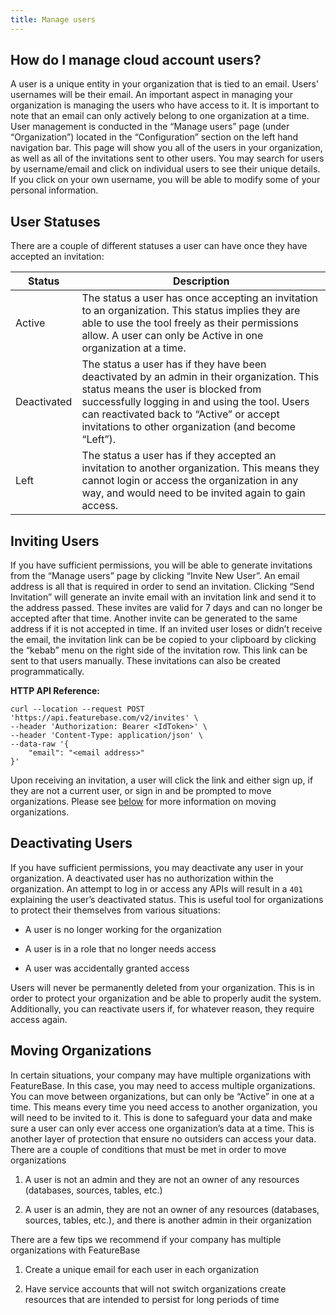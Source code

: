 ```yaml
---
title: Manage users
---
```


## How do I manage cloud account users?

A user is a unique entity in your organization that is tied to an email. Users' usernames will be their email. An important aspect in managing your organization is managing the users who have access to it. It is important to note that an email can only actively belong to one organization at a time. User management is conducted in the “Manage users” page (under “Organization”) located in the “Configuration” section on the left hand navigation bar. This page will show you all of the users in your organization, as well as all of the invitations sent to other users. You may search for users by username/email and click on individual users to see their unique details. If you click on your own username, you will be able to modify some of your personal information.

## User Statuses
There are a couple of different statuses a user can have once they have accepted an invitation:

|Status | Description  |
| --- | ----------- |
|Active           |  The status a user has once accepting an invitation to an organization. This status implies they are able to use the tool freely as their permissions allow. A user can only be Active in one organization at a time. |
|Deactivated           |  The status a user has if they have been deactivated by an admin in their organization. This status means the user is blocked from successfully logging in and using the tool. Users can reactivated back to “Active” or accept invitations to other organization (and become “Left”). |
|Left           |  The status a user has if they accepted an invitation to another organization. This means they cannot login or access the organization in any way, and would need to be invited again to gain access. |

## Inviting Users
If you have sufficient permissions, you will  be able to generate invitations from the “Manage users” page by clicking “Invite New User”. An email address is all that is required in order to send an invitation. Clicking “Send Invitation” will generate an invite email with an invitation link and send it to the address passed. These invites are valid for 7 days and can no longer be accepted after that time. Another invite can be generated to the same address if it is not accepted in time. If an invited user loses or didn’t receive the email, the invitation link can be be copied to your clipboard by clicking the “kebab” menu on the right side of the invitation row. This link can be sent to that users manually. These invitations can also be created programmatically.

**HTTP API Reference:**
```shell
curl --location --request POST 'https://api.featurebase.com/v2/invites' \
--header 'Authorization: Bearer <IdToken>' \
--header 'Content-Type: application/json' \
--data-raw '{
    "email": "<email address>"
}'
```

Upon receiving an invitation, a user will click the link and either sign up, if they are not a current user, or sign in and be prompted to move organizations. Please see [below](/cloud/cloud-configuration/users#moving-organizations) for more information on moving organizations.

## Deactivating Users

If you have sufficient permissions, you may deactivate any user in your organization. A deactivated user has no authorization within the organization. An attempt to log in or access any APIs will result in a `401` explaining the user’s deactivated status. This is useful tool for organizations to protect their themselves from various situations:

- A user is no longer working for the organization

- A user is in a role that no longer needs access

- A user was accidentally granted access

Users will never be permanently deleted from your organization. This is in order to protect your organization and be able to properly audit the system. Additionally, you can reactivate users if, for whatever reason, they require access again.

## Moving Organizations

In certain situations, your company may have multiple organizations with FeatureBase. In this case, you may need to access multiple organizations. You can move between organizations, but can only be “Active” in one at a time. This means every time you need access to another organization, you will need to be invited to it. This is done to safeguard your data and make sure a user can only ever access one organization’s data at a time. This is another layer of protection that ensure no outsiders can access your data. There are a couple of conditions that must be met in order to move organizations

1. A user is not an admin and they are not an owner of any resources (databases, sources, tables, etc.)

2. A user is an admin, they are not an owner of any resources (databases, sources, tables, etc.), and there is another admin in their organization

There are a few tips we recommend if your company has multiple organizations with FeatureBase

1. Create a unique email for each user in each organization

2. Have service accounts that will not switch organizations create resources that are intended to persist for long periods of time
